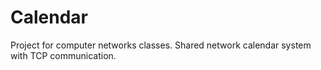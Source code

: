 # Calendar
Project for computer networks classes.
Shared network calendar system with TCP communication.
